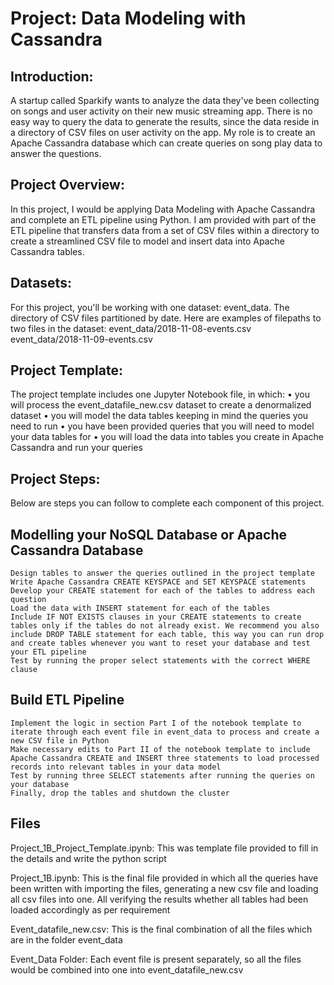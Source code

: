 

# Project: Data Modeling with Cassandra

## Introduction:

A startup called Sparkify wants to analyze the data they've been collecting on songs and user activity on their new music streaming app. There is no easy way to query the data to generate the results, since the data reside in a directory of CSV files on user activity on the app. My role is to create an Apache Cassandra database which can create queries on song play data to answer the questions.

## Project Overview:

In this project, I would be applying Data Modeling with Apache Cassandra and complete an ETL pipeline using Python. I am provided with part of the ETL pipeline that transfers data from a set of CSV files within a directory to create a streamlined CSV file to model and insert data into Apache Cassandra tables.

## Datasets:

For this project, you'll be working with one dataset: event_data. The directory of CSV files partitioned by date. Here are examples of filepaths to two files in the dataset: event_data/2018-11-08-events.csv event_data/2018-11-09-events.csv

## Project Template:

The project template includes one Jupyter Notebook file, in which: • you will process the event_datafile_new.csv dataset to create a denormalized dataset • you will model the data tables keeping in mind the queries you need to run • you have been provided queries that you will need to model your data tables for • you will load the data into tables you create in Apache Cassandra and run your queries

## Project Steps:

Below are steps you can follow to complete each component of this project.

Modelling your NoSQL Database or Apache Cassandra Database
----------------------------------------------------------

    Design tables to answer the queries outlined in the project template
    Write Apache Cassandra CREATE KEYSPACE and SET KEYSPACE statements
    Develop your CREATE statement for each of the tables to address each question
    Load the data with INSERT statement for each of the tables
    Include IF NOT EXISTS clauses in your CREATE statements to create tables only if the tables do not already exist. We recommend you also include DROP TABLE statement for each table, this way you can run drop and create tables whenever you want to reset your database and test your ETL pipeline
    Test by running the proper select statements with the correct WHERE clause

Build ETL Pipeline
------------------

    Implement the logic in section Part I of the notebook template to iterate through each event file in event_data to process and create a new CSV file in Python
    Make necessary edits to Part II of the notebook template to include Apache Cassandra CREATE and INSERT three statements to load processed records into relevant tables in your data model
    Test by running three SELECT statements after running the queries on your database
    Finally, drop the tables and shutdown the cluster

## Files

Project_1B_Project_Template.ipynb: This was template file provided to fill in the details and write the python script

Project_1B.ipynb: This is the final file provided in which all the queries have been written with importing the files, generating a new csv file and loading all csv files into one. All verifying the results whether all tables had been loaded accordingly as per requirement

Event_datafile_new.csv: This is the final combination of all the files which are in the folder event_data

Event_Data Folder: Each event file is present separately, so all the files would be combined into one into event_datafile_new.csv
